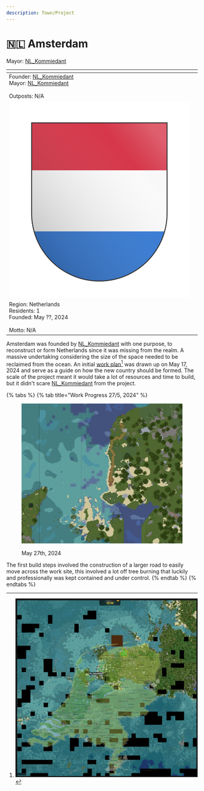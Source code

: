 ```yaml
---
description: Town/Project
---
```


# 🇳🇱 Amsterdam

Mayor: [NL\_Kommiedant](../../players/nl\_kommiedant.md)

<table data-view="cards"><thead><tr><th></th><th data-hidden data-card-cover data-type="files"></th></tr></thead><tbody><tr><td>Founder: <a href="../../players/nl_kommiedant.md">NL_Kommiedant</a><br>Mayor: <a href="../../players/nl_kommiedant.md">NL_Kommiedant</a><br><br>Outposts: N/A<br></td><td></td></tr><tr><td><img src="../../../../.gitbook/assets/Amsterdam (1).png" alt="" data-size="original"></td><td></td></tr><tr><td>Region: Netherlands<br>Residents: 1<br>Founded: May ??, 2024<br><br>Motto: N/A</td><td></td></tr></tbody></table>

Amsterdam was founded by [NL\_Kommiedant](../../players/nl\_kommiedant.md) with one purpose, to reconstruct or form Netherlands since it was missing from the realm. A massive undertaking considering the size of the space needed to be reclaimed from the ocean. An initial [work plan](#user-content-fn-1)[^1] was drawn up on May 17, 2024 and serve as a guide on how the new country should be formed. The scale of the project meant it would take a lot of resources and time to build, but it didn't scare [NL\_Kommiedant](../../players/nl\_kommiedant.md) from the project.

{% tabs %}
{% tab title="Work Progress 27/5, 2024" %}
<figure><img src="../../../../.gitbook/assets/Netherlands 27-5.png" alt=""><figcaption><p>May 27th, 2024</p></figcaption></figure>

The first build steps involved the construction of a larger road to easily move across the work site, this involved a lot off tree burning that luckily and professionally was kept contained and under control.
{% endtab %}
{% endtabs %}

[^1]: <img src="../../../../.gitbook/assets/Netherlands.png" alt="" data-size="original">
